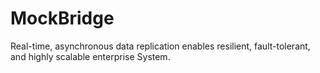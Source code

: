 # MockBridge
Real-time, asynchronous data replication enables resilient, fault-tolerant, and highly scalable enterprise System.
